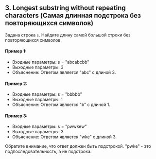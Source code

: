 ## 3. Longest substring without repeating characters (Самая длинная подстрока без повторяющихся символов)

Задана строка `s`. Найдите длину самой большой строки без повторяющихся символов.

#### Пример 1:

- Входные параметры: s = "abcabcbb"
- Выходные параметры: 3
- Объяснение: Ответом является "abc" с длиной 3.

#### Пример 2:

- Входные параметры: s = "bbbbb"
- Выходные параметры: 1
- Объяснение: Ответом является "b" с длиной 1.

#### Пример 3:

- Входные параметры: s = "pwwkew"
- Выходные параметры: 3
- Объяснение: Ответом является "wke" с длиной 3.

Обратите внимание, что ответ должен быть подстрокой. "pwke" - это подпоследовательность, а не подстрока.